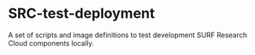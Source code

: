 # SRC-test-deployment
A set of scripts and image definitions to test development SURF Research Cloud components locally.
